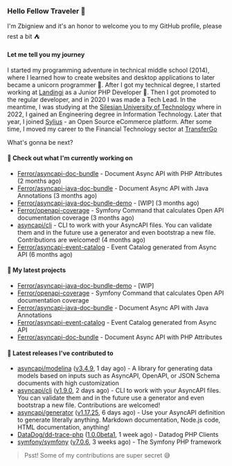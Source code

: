 ### Hello Fellow Traveler 👋

I'm Zbigniew and it's an honor to welcome you to my GitHub profile, please rest a bit ⛺️

#### Let me tell you my journey

I started my programming adventure in technical middle school (2014), where I learned how to create websites and desktop applications to later became a unicorn programmer 🦄. After I got my technical degree, I started working at [Landingi](https://github.com/landingi) as a Junior PHP Developer 🥇. Then I got promoted to the regular developer, and in 2020 I was made a Tech Lead. In the meantime, I was studying at the [Silesian University of Technology](https://www.polsl.pl/en/) where in 2022, I gained an Engineering degree in Information Technology. Later that year, I joined [Sylius](https://github.com/sylius) - an Open Source eCommerce platform. After some time, I moved my career to the Financial Technology sector at [TransferGo](https://github.com/transfergo)

What's gonna be next?

#### 👷 Check out what I'm currently working on

- [Ferror/asyncapi-doc-bundle](https://github.com/Ferror/asyncapi-doc-bundle) - Document Async API with PHP Attributes (2 months ago)
- [Ferror/asyncapi-java-doc-bundle](https://github.com/Ferror/asyncapi-java-doc-bundle) - Document Async API with Java Annotations (3 months ago)
- [Ferror/asyncapi-java-doc-bundle-demo](https://github.com/Ferror/asyncapi-java-doc-bundle-demo) - [WIP] (3 months ago)
- [Ferror/openapi-coverage](https://github.com/Ferror/openapi-coverage) - Symfony Command that calculates Open API documentation coverage (3 months ago)
- [asyncapi/cli](https://github.com/asyncapi/cli) - CLI to work with your AsyncAPI files. You can validate them and in the future use a generator and even bootstrap a new file. Contributions are welcomed! (4 months ago)
- [Ferror/asyncapi-event-catalog](https://github.com/Ferror/asyncapi-event-catalog) - Event Catalog generated from Async API (6 months ago)

#### 🌱 My latest projects

- [Ferror/asyncapi-java-doc-bundle-demo](https://github.com/Ferror/asyncapi-java-doc-bundle-demo) - [WIP]
- [Ferror/openapi-coverage](https://github.com/Ferror/openapi-coverage) - Symfony Command that calculates Open API documentation coverage
- [Ferror/asyncapi-java-doc-bundle](https://github.com/Ferror/asyncapi-java-doc-bundle) - Document Async API with Java Annotations
- [Ferror/asyncapi-event-catalog](https://github.com/Ferror/asyncapi-event-catalog) - Event Catalog generated from Async API
- [Ferror/asyncapi-doc-bundle](https://github.com/Ferror/asyncapi-doc-bundle) - Document Async API with PHP Attributes

#### 🔭 Latest releases I've contributed to

- [asyncapi/modelina](https://github.com/asyncapi/modelina) ([v3.4.9](https://github.com/asyncapi/modelina/releases/tag/v3.4.9), 1 day ago) - A library for generating data models based on inputs such as AsyncAPI, OpenAPI, or JSON Schema documents with high customization
- [asyncapi/cli](https://github.com/asyncapi/cli) ([v1.9.0](https://github.com/asyncapi/cli/releases/tag/v1.9.0), 2 days ago) - CLI to work with your AsyncAPI files. You can validate them and in the future use a generator and even bootstrap a new file. Contributions are welcomed!
- [asyncapi/generator](https://github.com/asyncapi/generator) ([v1.17.25](https://github.com/asyncapi/generator/releases/tag/v1.17.25), 6 days ago) - Use your AsyncAPI definition to generate literally anything. Markdown documentation, Node.js code, HTML documentation, anything!
- [DataDog/dd-trace-php](https://github.com/DataDog/dd-trace-php) ([1.0.0beta1](https://github.com/DataDog/dd-trace-php/releases/tag/1.0.0beta1), 1 week ago) - Datadog PHP Clients
- [symfony/symfony](https://github.com/symfony/symfony) ([v7.0.6](https://github.com/symfony/symfony/releases/tag/v7.0.6), 3 weeks ago) - The Symfony PHP framework

>
> Psst! Some of my contributions are super secret 😅
>

